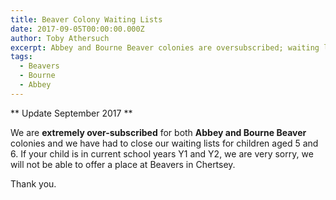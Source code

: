 ```yaml
---
title: Beaver Colony Waiting Lists
date: 2017-09-05T00:00:00.000Z
author: Toby Athersuch
excerpt: Abbey and Bourne Beaver colonies are oversubscribed; waiting lists for ages 5 and 6 are closed. We apologize.
tags:
  - Beavers
  - Bourne
  - Abbey
---
```


** Update September 2017 **

We are **extremely over-subscribed** for both **Abbey and Bourne Beaver** colonies and we have had to close our waiting lists for children aged 5 and 6.
If your child is in current school years Y1 and Y2, we are very sorry, we will not be able to offer a place at Beavers in Chertsey.

Thank you.